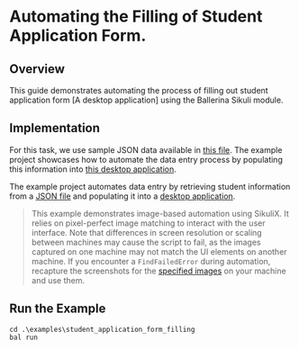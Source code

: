 # Automating the Filling of Student Application Form.

## Overview
This guide demonstrates automating the process of filling out student application form [A desktop application] using the Ballerina Sikuli module.

## Implementation
For this task, we use sample JSON data available in [this file](./modules/resources/data.json). The example project showcases how to automate the data entry process by populating this information into [this desktop application](./student_application.exe).

The example project automates data entry by retrieving student information from a [JSON file](./modules/resources/data.json) and populating it into a [desktop application](./student_app.jar).


>This example demonstrates image-based automation using SikuliX. 
It relies on pixel-perfect image matching to interact with the user interface. 
Note that differences in screen resolution or scaling between machines may cause 
the script to fail, as the images captured on one machine may not match the UI 
elements on another machine. If you encounter a `FindFailedError` during automation, 
recapture the screenshots for the [specified images](./resources/) on your machine and use them.

## Run the Example

```ballerina 
cd .\examples\student_application_form_filling
bal run
```
